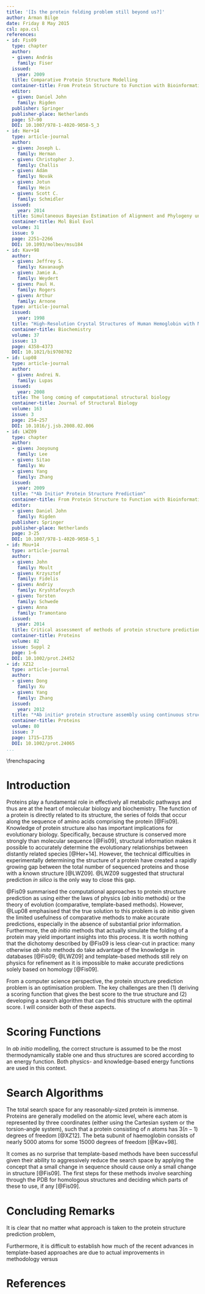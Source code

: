 ```yaml
---
title: '[Is the protein folding problem still beyond us?]'
author: Arman Bilge
date: Friday 8 May 2015
csl: apa.csl
references:
- id: Fis09
  type: chapter
  author:
  - given: András
    family: Fiser
  issued:
    year: 2009
  title: Comparative Protein Structure Modelling
  container-title: From Protein Structure to Function with Bioinformatics
  editor:
  - given: Daniel John
    family: Rigden
  publisher: Springer
  publisher-place: Netherlands
  page: 57–90
  DOI: 10.1007/978-1-4020-9058-5_3
- id: Her+14
  type: article-journal
  author:
  - given: Joseph L.
    family: Herman
  - given: Christopher J.
    family: Challis
  - given: Ádám
    family: Novák
  - given: Jotun
    family: Hein
  - given: Scott C.
    family: Schmidler
  issued:
    year: 2014
  title: Simultaneous Bayesian Estimation of Alignment and Phylogeny under a Joint Model of Protein Sequence and Structure
  container-title: Mol Biol Evol
  volume: 31
  issue: 9
  page: 2251–2266
  DOI: 10.1093/molbev/msu184
- id: Kav+98
  author:
  - given: Jeffrey S.
    family: Kavanaugh
  - given: Jamie A.
    family: Weydert
  - given: Paul H.
    family: Rogers
  - given: Arthur
    family: Arnone
  type: article-journal
  issued:
    year: 1998
  title: "High-Resolution Crystal Structures of Human Hemoglobin with Mutations at Tryptophan 37beta: Structural Basis for a High-Affinity T-State"
  container-title: Biochemistry
  volume: 37
  issue: 13
  page: 4358–4373
  DOI: 10.1021/bi9708702
- id: Lup08
  type: article-journal
  author:
  - given: Andrei N.
    family: Lupas
  issued:
    year: 2008
  title: The long coming of computational structural biology
  container-title: Journal of Structural Biology
  volume: 163
  issue: 3
  page: 254–257
  DOI: 10.1016/j.jsb.2008.02.006
- id: LWZ09
  type: chapter
  author:
  - given: Jooyoung
    family: Lee
  - given: Sitao
    family: Wu
  - given: Yang
    family: Zhang
  issued:
    year: 2009
  title: "*Ab Initio* Protein Structure Prediction"
  container-title: From Protein Structure to Function with Bioinformatics
  editor:
  - given: Daniel John
    family: Rigden
  publisher: Springer
  publisher-place: Netherlands
  page: 3-25
  DOI: 10.1007/978-1-4020-9058-5_1
- id: Mou+14
  type: article-journal
  author:
  - given: John
    family: Moult
  - given: Krzysztof
    family: Fidelis
  - given: Andriy
    family: Kryshtafovych
  - given: Torsten
    family: Schwede
  - given: Anna
    family: Tramontano
  issued:
    year: 2014
  title: Critical assessment of methods of protein structure prediction (CASP) --- round x
  container-title: Proteins
  volume: 82
  issue: Suppl 2
  page: 1–6
  DOI: 10.1002/prot.24452
- id: XZ12
  type: article-journal
  author:
  - given: Dong
    family: Xu
  - given: Yang
    family: Zhang
  issued:
    year: 2012
  title: "*Ab initio* protein structure assembly using continuous structure fragments and optimized knowledge-based force field"
  container-title: Proteins
  volume: 80
  issue: 7
  page: 1715–1735
  DOI: 10.1002/prot.24065
...
```


\frenchspacing

# Introduction

Proteins play a fundamental role in effectively all metabolic pathways and thus
are at the heart of molecular biology and biochemistry.
The function of a protein is directly related to its structure, the series of
folds that occur along the sequence of amino acids comprising the protein
[@Fis09].
Knowledge of protein structure also has important implications for evolutionary
biology.
Specifically, because structure is conserved more strongly than molecular
sequence [@Fis09], structural information makes it possible to accurately
determine the evolutionary relationships between distantly related species
[@Her+14].
However, the technical difficulties in experimentally determining the structure
of a protein have created a rapidly growing gap between the total number of
sequenced proteins and those with a known structure [@LWZ09].
@LWZ09 suggested that structural prediction *in silico* is the only way to
close this gap.

@Fis09 summarised the computational approaches to protein structure prediction
as using either the laws of physics (*ab initio* methods) or the theory of
evolution (comparative, template-based methods).
However, @Lup08 emphasised that the true solution to this problem is *ab
initio* given the limited usefulness of comparative methods to make accurate
predictions, especially in the absence of substantial prior information.
Furthermore, the *ab initio* methods that actually simulate the folding of a
protein may yield important insights into this process.
It is worth nothing that the dichotomy described by @Fis09 is less clear-cut in
practice: many otherwise *ab inito* methods do take advantage of the knowledge
in databases [@Fis09; @LWZ09] and template-based methods still rely on physics
for refinement as it is impossible to make accurate predictions solely based on
homology [@Fis09].

From a computer science perspective, the protein structure prediction problem
is an optimisation problem.
The key challenges are then (1) deriving a scoring function that gives the best
score to the true structure and (2) developing a search algorithm that can find
this structure with the optimal score.
I will consider both of these aspects.

# Scoring Functions

In *ab initio* modelling, the correct structure is assumed to be the most
thermodynamically stable one and thus structures are scored according to an
energy function.
Both physics- and knowledge-based energy functions are used in this context.

# Search Algorithms

The total search space for any reasonably-sized protein is immense.
Proteins are generally modelled on the atomic level, where each atom is
represented by three coordinates (either using the Cartesian system or the
torsion-angle system), such that a protein consisting of $n$ atoms has
$3\left(n-1\right)$ degrees of freedom [@XZ12].
The beta subunit of haemoglobin consists of nearly 5000 atoms for some 15000
degrees of freedom [@Kav+98].



It comes as no surprise that template-based methods have been successful given
their ability to aggressively reduce the search space by applying the concept
that a small change in sequence should cause only a small change in structure
[@Fis09].
The first steps for these methods involve searching through the PDB for
homologous structures and deciding which parts of these to use, if any
[@Fis09].



# Concluding Remarks

It is clear that no matter what approach is taken to the protein structure
prediction problem,

Furthermore, it is difficult to establish how much of the recent advances in
template-based approaches are due to actual improvements in methodology versus


# References
